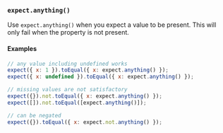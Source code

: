 ### `expect.anything()`

Use `expect.anything()` when you expect a value to be present. This will only
fail when the property is not present.

#### Examples

```javascript
// any value including undefined works
expect({ x: 1 }).toEqual({ x: expect.anything() });
expect({ x: undefined }).toEqual({ x: expect.anything() });

// missing values are not satisfactory
expect({}).not.toEqual({ x: expect.anything() });
expect([]).not.toEqual([expect.anything()]);

// can be negated
expect({}).toEqual({ x: expect.not.anything() });
```

